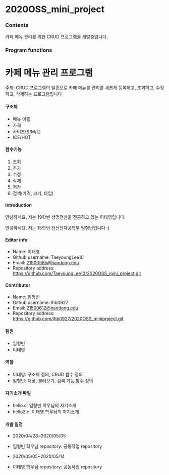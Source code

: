 # 2020OSS_mini_project

### Contents
카페 메뉴 관리를 위한 CRUD 프로그램을 개발중입니다.

### Program functions

**카페 메뉴 관리 프로그램**
==========================
주제: CRUD 프로그램의 일종으로 카페 메뉴를 관리를 새롭게 등록하고, 조회하고, 수정하고, 삭제하는 프로그램입니다

#### 구조체
+ 메뉴 이름
+ 가격
+ 사이즈(S/M/L)
+ ICE/HOT

#### 함수기능

  1. 조회
  2. 추가
  3. 수정
  4. 삭제
  5. 저장
  6. 검색(가격, 크기, 타입)

#### Introduction
안녕하세요, 저는 19학번 생명전산을 전공하고 있는 이태영입니다.

안녕하세요, 저는 15학번 전산전자공학부 임형빈입니다 :)

#### Editor info.
* Name: 이태영
* Github username: TaeyoungLee10
* Email: 21900585@handong.edu
* Repository address: <https://github.com/TaeyoungLee10/2020OSS_mini_project.git>

#### Contributor
* Name: 임형빈
* Github username: lhb0927
* Email: 21500612@handong.edu
* Repository address: <https://github.com/lhb0927/2020OSS_miniproject.git>


#### 팀원
+ 임형빈
+ 이태영

#### 역할
* 이태영: 구조체 정의, CRUD 함수 정의 
* 임형빈: 저장, 불러오기, 검색 기능 함수 정의
 
#### 자기소개 파일
* hello.c: 임형빈 학우님의 자기소개
* hello2.c: 이태영 학우님의 자기소개

#### 개발 일정
* 2020/04/28~2020/05/05
+ 임형빈 학우님 repository: 공동작업 repository
* 2020/05/05~2020/05/14
+ 이태영 학우님 repository: 공동작업 repository
